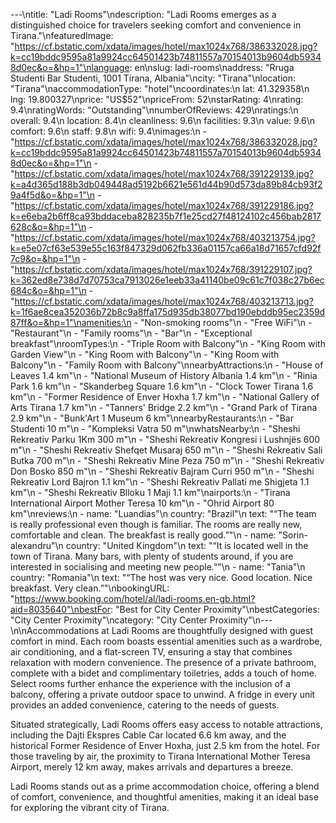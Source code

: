 ---\ntitle: "Ladi Rooms"\ndescription: "Ladi Rooms emerges as a distinguished choice for travelers seeking comfort and convenience in Tirana."\nfeaturedImage: "https://cf.bstatic.com/xdata/images/hotel/max1024x768/386332028.jpg?k=cc19bddc9595a81a9924cc64501423b74811557a70154013b9604db59348d0ec&o=&hp=1"\nlanguage: en\nslug: ladi-rooms\naddress: "Rruga Studenti Bar Studenti, 1001 Tirana, Albania"\ncity: "Tirana"\nlocation: "Tirana"\naccommodationType: "hotel"\ncoordinates:\n  lat: 41.329358\n  lng: 19.800327\nprice: "US$52"\npriceFrom: 52\nstarRating: 4\nrating: 9.4\nratingWords: "Outstanding"\nnumberOfReviews: 429\nratings:\n  overall: 9.4\n  location: 8.4\n  cleanliness: 9.6\n  facilities: 9.3\n  value: 9.6\n  comfort: 9.6\n  staff: 9.8\n  wifi: 9.4\nimages:\n  - "https://cf.bstatic.com/xdata/images/hotel/max1024x768/386332028.jpg?k=cc19bddc9595a81a9924cc64501423b74811557a70154013b9604db59348d0ec&o=&hp=1"\n  - "https://cf.bstatic.com/xdata/images/hotel/max1024x768/391229139.jpg?k=a4d365d188b3db049448ad5192b6621e561d44b90d573da89b84cb93f29a4f5d&o=&hp=1"\n  - "https://cf.bstatic.com/xdata/images/hotel/max1024x768/391229186.jpg?k=e6eba2b6ff8ca93bddaceba828235b7f1e25cd27f48124102c456bab2817628c&o=&hp=1"\n  - "https://cf.bstatic.com/xdata/images/hotel/max1024x768/403213754.jpg?k=e5e07cf63e539e55c163f847329d062fb336a01157ca66a18d71657cfd92f7c9&o=&hp=1"\n  - "https://cf.bstatic.com/xdata/images/hotel/max1024x768/391229107.jpg?k=362ed8e738d7d70753ca7913026e1eeb33a41140be09c61c7f038c27b6ec684c&o=&hp=1"\n  - "https://cf.bstatic.com/xdata/images/hotel/max1024x768/403213713.jpg?k=1f6ae8cea352036b72b8c9a8ffa175d935db38077bd190ebddb95ec2359d87ff&o=&hp=1"\namenities:\n  - "Non-smoking rooms"\n  - "Free WiFi"\n  - "Restaurant"\n  - "Family rooms"\n  - "Bar"\n  - "Exceptional breakfast"\nroomTypes:\n  - "Triple Room with Balcony"\n  - "King Room with Garden View"\n  - "King Room with Balcony"\n  - "King Room with Balcony"\n  - "Family Room with Balcony"\nnearbyAttractions:\n  - "House of Leaves 1.4 km"\n  - "National Museum of History Albania 1.4 km"\n  - "Rinia Park 1.6 km"\n  - "Skanderbeg Square 1.6 km"\n  - "Clock Tower Tirana 1.6 km"\n  - "Former Residence of Enver Hoxha 1.7 km"\n  - "National Gallery of Arts Tirana 1.7 km"\n  - "Tanners' Bridge 2.2 km"\n  - "Grand Park of Tirana 2.9 km"\n  - "Bunk'Art 1 Museum 6 km"\nnearbyRestaurants:\n  - "Bar Studenti 10 m"\n  - "Kompleksi Vatra 50 m"\nwhatsNearby:\n  - "Sheshi Rekreativ Parku 1Km 300 m"\n  - "Sheshi Rekreativ Kongresi i Lushnjës 600 m"\n  - "Sheshi Rekreativ Shefqet Musaraj 650 m"\n  - "Sheshi Rekreativ Sali Butka 700 m"\n  - "Sheshi Rekreativ Mine Peza 750 m"\n  - "Sheshi Rekreativ Don Bosko 850 m"\n  - "Sheshi Rekreativ Bajram Curri 950 m"\n  - "Sheshi Rekreativ Lord Bajron 1.1 km"\n  - "Sheshi Rekreativ Pallati me Shigjeta 1.1 km"\n  - "Sheshi Rekreativ Blloku 1 Maji 1.1 km"\nairports:\n  - "Tirana International Airport Mother Teresa 10 km"\n  - "Ohrid Airport 80 km"\nreviews:\n  - name: "Luandias"\n    country: "Brazil"\n    text: "“The team is really professional even though is familiar. The rooms are really new, comfortable and clean. The breakfast is really good.”"\n  - name: "Sorin-alexandru"\n    country: "United Kingdom"\n    text: "“It is located well in the town of Tirana. Many bars, with plenty of students around, if you are interested in socialising and meeting new people.”"\n  - name: "Tania"\n    country: "Romania"\n    text: "“The host was very nice. Good location. Nice breakfast. Very clean.”"\nbookingURL: "https://www.booking.com/hotel/al/ladi-rooms.en-gb.html?aid=8035640"\nbestFor: "Best for City Center Proximity"\nbestCategories: "City Center Proximity"\ncategory: "City Center Proximity"\n---\n\nAccommodations at Ladi Rooms are thoughtfully designed with guest comfort in mind. Each room boasts essential amenities such as a wardrobe, air conditioning, and a flat-screen TV, ensuring a stay that combines relaxation with modern convenience. The presence of a private bathroom, complete with a bidet and complimentary toiletries, adds a touch of home. Select rooms further enhance the experience with the inclusion of a balcony, offering a private outdoor space to unwind. A fridge in every unit provides an added convenience, catering to the needs of guests.

Situated strategically, Ladi Rooms offers easy access to notable attractions, including the Dajti Ekspres Cable Car located 6.6 km away, and the historical Former Residence of Enver Hoxha, just 2.5 km from the hotel. For those traveling by air, the proximity to Tirana International Mother Teresa Airport, merely 12 km away, makes arrivals and departures a breeze.

Ladi Rooms stands out as a prime accommodation choice, offering a blend of comfort, convenience, and thoughtful amenities, making it an ideal base for exploring the vibrant city of Tirana.